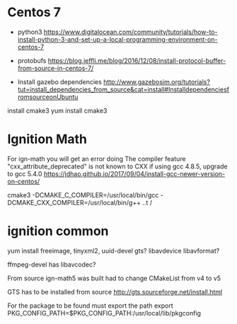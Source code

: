 
# Centos 7
* python3
https://www.digitalocean.com/community/tutorials/how-to-install-python-3-and-set-up-a-local-programming-environment-on-centos-7
* protobufs https://blog.jeffli.me/blog/2016/12/08/install-protocol-buffer-from-source-in-centos-7/

* Install gazebo dependencies
http://www.gazebosim.org/tutorials?tut=install_dependencies_from_source&cat=install#InstalldependenciesfromsourceonUbuntu

install cmake3 
yum install cmake3

# Ignition Math
For ign-math you will get an error doing The compiler feature "cxx_attribute_deprecated" is
not known to CXX
if using gcc 4.8.5, upgrade to gcc 5.4.0
https://jdhao.github.io/2017/09/04/install-gcc-newer-version-on-centos/

cmake3 -DCMAKE_C_COMPILER=/usr/local/bin/gcc
-DCMAKE_CXX_COMPILER=/usr/local/bin/g++ ..t /

# ignition common
yum install freeimage, tinyxml2, uuid-devel
gts?
libavdevice
libavformat?

ffmpeg-devel has libavcodec?

From source ign-math5 was built had to change CMakeList from v4 to v5

GTS has to be installed from source
http://gts.sourceforge.net/install.html

For the package to be found must export the path
export PKG_CONFIG_PATH=$PKG_CONFIG_PATH:/usr/local/lib/pkgconfig


